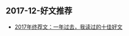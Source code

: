 


## 2017-12-好文推荐



- [2017年终荐文：一年过去，我读过的十佳好文](https://mp.weixin.qq.com/s/GMBXDB_x7SNp-bx4zqT-9g)



